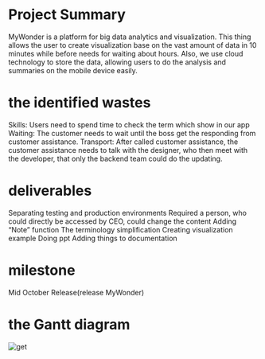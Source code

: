 # Project Summary
MyWonder is a platform for big data analytics and visualization. This thing allows the user to create visualization base on the vast amount of data in 10 minutes while before needs for waiting about hours. Also, we use cloud technology to store the data, allowing users to do the analysis and summaries on the mobile device easily.

# the identified wastes
Skills: Users need to spend time to check the term which show in our app
Waiting: The customer needs to wait until the boss get the responding from customer assistance.
Transport: After called customer assistance, the customer assistance needs to talk with the designer, who then meet with the developer, that only the backend team could do the updating.

# deliverables 
Separating testing and production environments
Required a person, who could directly be accessed by CEO, could change the content
Adding “Note” function
The terminology simplification
Creating visualization example
Doing ppt
Adding things to documentation

# milestone
Mid October Release(release MyWonder)

# the Gantt diagram
![get](https://user-images.githubusercontent.com/54834260/95720181-bed6bf00-0c25-11eb-954c-05c8de9bab1e.png)
